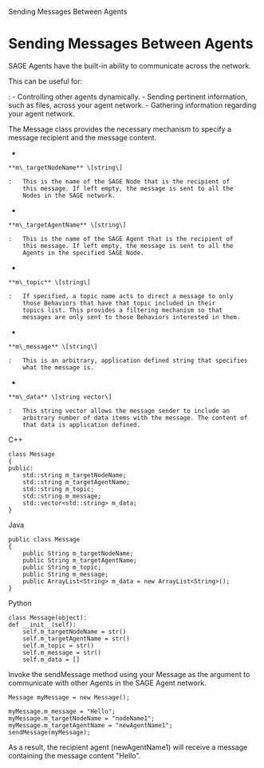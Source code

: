 Sending Messages Between Agents

Sending Messages Between Agents
===============================

SAGE Agents have the built-in ability to communicate across the network.

This can be useful for:

:   -   Controlling other agents dynamically.
    -   Sending pertinent information, such as files, across your
        agent network.
    -   Gathering information regarding your agent network.

The Message class provides the necessary mechanism to specify a message
recipient and the message content.

-   

    **m\_targetNodeName** \[string\]

    :   This is the name of the SAGE Node that is the recipient of
        this message. If left empty, the message is sent to all the
        Nodes in the SAGE network.

-   

    **m\_targetAgentName** \[string\]

    :   This is the name of the SAGE Agent that is the recipient of
        this message. If left empty, the message is sent to all the
        Agents in the specified SAGE Node.

-   

    **m\_topic** \[string\]

    :   If specified, a topic name acts to direct a message to only
        those Behaviors that have that topic included in their
        topics list. This provides a filtering mechanism so that
        messages are only sent to those Behaviors interested in them.

-   

    **m\_message** \[string\]

    :   This is an arbitrary, application defined string that specifies
        what the message is.

-   

    **m\_data** \[string vector\]

    :   This string vector allows the message sender to include an
        arbitrary number of data items with the message. The content of
        that data is application defined.

C++

``` {.sourceCode .cpp}
class Message
{
public:
    std::string m_targetNodeName;
    std::string m_targetAgentName;
    std::string m_topic;
    std::string m_message;
    std::vector<std::string> m_data;
}
```

Java

``` {.sourceCode .java}
public class Message 
{
    public String m_targetNodeName;
    public String m_targetAgentName;
    public String m_topic;
    public String m_message;
    public ArrayList<String> m_data = new ArrayList<String>();
}
```

Python

``` {.sourceCode .python}
class Message(object):
def __init__(self):
    self.m_targetNodeName = str()
    self.m_targetAgentName = str()
    self.m_topic = str()
    self.m_message = str()
    self.m_data = []
```

Invoke the sendMessage method using your Message as the argument to
communicate with other Agents in the SAGE Agent network.

``` {.sourceCode .Java}
Message myMessage = new Message();

myMessage.m_message = "Hello";
myMessage.m_targetNodeName = "nodeName1";
myMessage.m_targetAgentName = "newAgentName1";
sendMessage(myMessage);
```

As a result, the recipient agent (newAgentName1) will receive a message
containing the message content "Hello".
